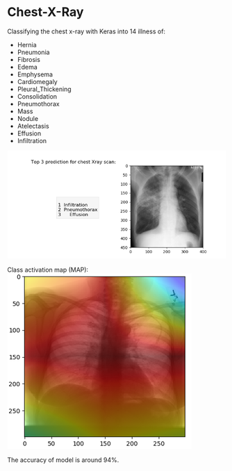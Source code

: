 # Chest-X-Ray
Classifying the chest x-ray with Keras into 14 illness of:
- Hernia 
- Pneumonia
- Fibrosis
- Edema
- Emphysema
- Cardiomegaly
- Pleural_Thickening
- Consolidation
- Pneumothorax
- Mass
- Nodule
- Atelectasis
- Effusion
- Infiltration

<img src="./Screen Shot 2018-03-22 at 21.18.27.png">

Class activation map (MAP):
<img src="./Screen Shot 2018-03-22 at 21.23.54.png" aligh="right">

The accuracy of model is around 94%.
